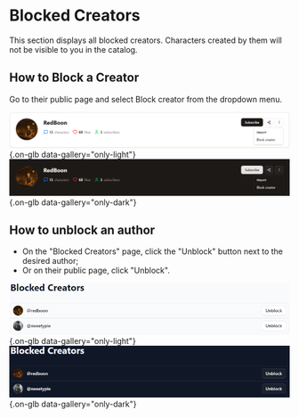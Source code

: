 # Blocked Creators

This section displays all blocked creators. Characters created by them will not be visible to you in the catalog.

## How to Block a Creator

Go to their public page and select Block creator from the dropdown menu.

![](../assets/image/profile/1.png#only-light){.on-glb data-gallery="only-light"}
![](../assets/image/profile/1_dark.png#only-dark){.on-glb data-gallery="only-dark"}

## How to unblock an author

- On the "Blocked Creators" page, click the "Unblock" button next to the desired author;
- Or on their public page, click "Unblock".

![](../assets/image/profile/2.png#only-light){.on-glb data-gallery="only-light"}
![](../assets/image/profile/2_dark.png#only-dark){.on-glb data-gallery="only-dark"}